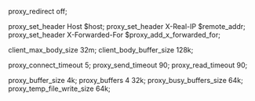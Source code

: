 proxy_redirect                  off;

proxy_set_header                Host            $host;
proxy_set_header                X-Real-IP       $remote_addr;
proxy_set_header                X-Forwarded-For $proxy_add_x_forwarded_for;

client_max_body_size            32m;
client_body_buffer_size         128k;

proxy_connect_timeout           5;
proxy_send_timeout              90;
proxy_read_timeout              90;

proxy_buffer_size               4k;
proxy_buffers                   4 32k;
proxy_busy_buffers_size         64k;
proxy_temp_file_write_size      64k;